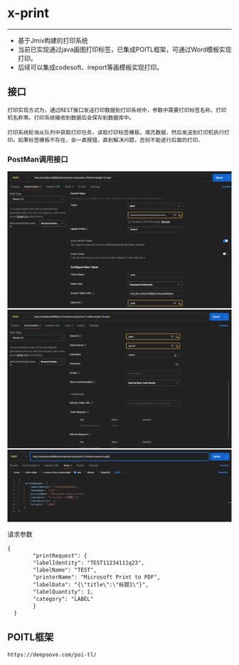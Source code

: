 # x-print
***
- 基于Jmix构建的打印系统
- 当前已实现通过java画图打印标签，已集成POITL框架，可通过Word模板实现打印。
- 后续可以集成codesoft、ireport等画模板实现打印。

## 接口
    打印实现方式为，通过REST接口发送打印数据到打印系统中，参数中需要打印标签名称、打印机名称等。打印系统接收到数据后会保存到数据库中。
    
    打印系统轮询从队列中获取打印任务，读取打印标签模板，填充数据，然后发送到打印机执行打印。如果标签模板不存在，会一直报错，直到解决问题，否则不能进行后面的打印。

### PostMan调用接口
![postman-printLabel-Label-1.png](docs/images/postman-printLabel-Label-1.png)
![postman-printLabel-Label-2.png](docs/images/postman-printLabel-Label-2.png)    
![postman-printLabel-Label-3.png](docs/images/postman-printLabel-Label-3.png)

请求参数

``` 
{
        "printRequest": {
        "labelIdentity": "TEST11234111q23",
        "labelName": "TEST",
        "printerName": "Microsoft Print to PDF",
        "labelData": "{\"title\":\"标题1\"}",
        "labelQuantity": 1,
        "category": "LABEL"
        }
  } 
```
  

## POITL框架

    https://deepoove.com/poi-tl/

